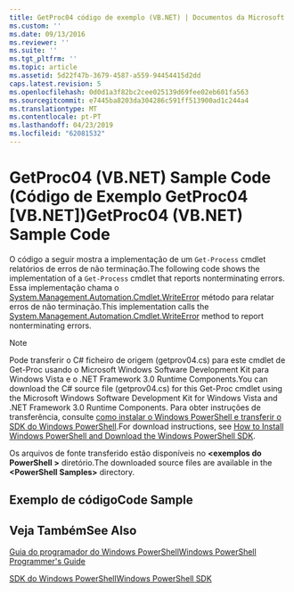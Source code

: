 ```yaml
---
title: GetProc04 código de exemplo (VB.NET) | Documentos da Microsoft
ms.custom: ''
ms.date: 09/13/2016
ms.reviewer: ''
ms.suite: ''
ms.tgt_pltfrm: ''
ms.topic: article
ms.assetid: 5d22f47b-3679-4587-a559-94454415d2dd
caps.latest.revision: 5
ms.openlocfilehash: 0d0d1a3f82bc2cee025139d69fee02eb601fa563
ms.sourcegitcommit: e7445ba8203da304286c591ff513900ad1c244a4
ms.translationtype: MT
ms.contentlocale: pt-PT
ms.lasthandoff: 04/23/2019
ms.locfileid: "62081532"
---
```

# <a name="getproc04-vbnet-sample-code"></a><span data-ttu-id="d0441-102">GetProc04 (VB.NET) Sample Code (Código de Exemplo GetProc04 [VB.NET])</span><span class="sxs-lookup"><span data-stu-id="d0441-102">GetProc04 (VB.NET) Sample Code</span></span>

<span data-ttu-id="d0441-103">O código a seguir mostra a implementação de um `Get-Process` cmdlet relatórios de erros de não terminação.</span><span class="sxs-lookup"><span data-stu-id="d0441-103">The following code shows the implementation of a `Get-Process` cmdlet that reports nonterminating errors.</span></span> <span data-ttu-id="d0441-104">Essa implementação chama o [System.Management.Automation.Cmdlet.WriteError](/dotnet/api/System.Management.Automation.Cmdlet.WriteError) método para relatar erros de não terminação.</span><span class="sxs-lookup"><span data-stu-id="d0441-104">This implementation calls the [System.Management.Automation.Cmdlet.WriteError](/dotnet/api/System.Management.Automation.Cmdlet.WriteError) method to report nonterminating errors.</span></span>

> [!NOTE]
> <span data-ttu-id="d0441-105">Pode transferir o C# ficheiro de origem (getprov04.cs) para este cmdlet de Get-Proc usando o Microsoft Windows Software Development Kit para Windows Vista e o .NET Framework 3.0 Runtime Components.</span><span class="sxs-lookup"><span data-stu-id="d0441-105">You can download the C# source file (getprov04.cs) for this Get-Proc cmdlet using the Microsoft Windows Software Development Kit for Windows Vista and .NET Framework 3.0 Runtime Components.</span></span> <span data-ttu-id="d0441-106">Para obter instruções de transferência, consulte [como instalar o Windows PowerShell e transferir o SDK do Windows PowerShell](/powershell/developer/installing-the-windows-powershell-sdk).</span><span class="sxs-lookup"><span data-stu-id="d0441-106">For download instructions, see [How to Install Windows PowerShell and Download the Windows PowerShell SDK](/powershell/developer/installing-the-windows-powershell-sdk).</span></span>
>
> <span data-ttu-id="d0441-107">Os arquivos de fonte transferido estão disponíveis no  **\<exemplos do PowerShell >** diretório.</span><span class="sxs-lookup"><span data-stu-id="d0441-107">The downloaded source files are available in the **\<PowerShell Samples>** directory.</span></span>

## <a name="code-sample"></a><span data-ttu-id="d0441-108">Exemplo de código</span><span class="sxs-lookup"><span data-stu-id="d0441-108">Code Sample</span></span>

<!-- TODO!!!: review snippet reference  [!CODE [Msh_samplesgetproc04#GetProc04vball](Msh_samplesgetproc04#GetProc04vball)]  -->

## <a name="see-also"></a><span data-ttu-id="d0441-109">Veja Também</span><span class="sxs-lookup"><span data-stu-id="d0441-109">See Also</span></span>

[<span data-ttu-id="d0441-110">Guia do programador do Windows PowerShell</span><span class="sxs-lookup"><span data-stu-id="d0441-110">Windows PowerShell Programmer's Guide</span></span>](./windows-powershell-programmer-s-guide.md)

[<span data-ttu-id="d0441-111">SDK do Windows PowerShell</span><span class="sxs-lookup"><span data-stu-id="d0441-111">Windows PowerShell SDK</span></span>](../windows-powershell-reference.md)
